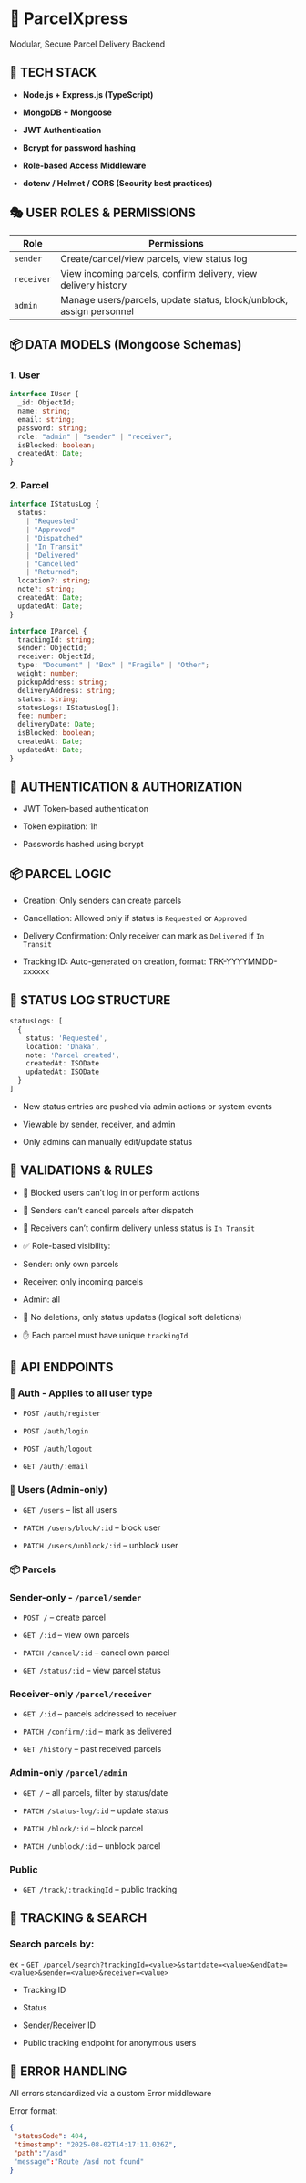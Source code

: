 # 📌 ParcelXpress

Modular, Secure Parcel Delivery Backend

## 🔧 TECH STACK

- **Node.js + Express.js (TypeScript)**

- **MongoDB + Mongoose**

- **JWT Authentication**

- **Bcrypt for password hashing**

- **Role-based Access Middleware**

- **dotenv / Helmet / CORS (Security best practices)**

## 🎭 USER ROLES & PERMISSIONS

| Role       | Permissions                                                          |
| ---------- | -------------------------------------------------------------------- |
| `sender`   | Create/cancel/view parcels, view status log                          |
| `receiver` | View incoming parcels, confirm delivery, view delivery history       |
| `admin`    | Manage users/parcels, update status, block/unblock, assign personnel |

## 📦 DATA MODELS (Mongoose Schemas)

### 1. User

```typescript
interface IUser {
  _id: ObjectId;
  name: string;
  email: string;
  password: string;
  role: "admin" | "sender" | "receiver";
  isBlocked: boolean;
  createdAt: Date;
}
```

### 2. Parcel

```typescript
interface IStatusLog {
  status:
    | "Requested"
    | "Approved"
    | "Dispatched"
    | "In Transit"
    | "Delivered"
    | "Cancelled"
    | "Returned";
  location?: string;
  note?: string;
  createdAt: Date;
  updatedAt: Date;
}

interface IParcel {
  trackingId: string;
  sender: ObjectId;
  receiver: ObjectId;
  type: "Document" | "Box" | "Fragile" | "Other";
  weight: number;
  pickupAddress: string;
  deliveryAddress: string;
  status: string;
  statusLogs: IStatusLog[];
  fee: number;
  deliveryDate: Date;
  isBlocked: boolean;
  createdAt: Date;
  updatedAt: Date;
}
```

## 🔐 AUTHENTICATION & AUTHORIZATION

- JWT Token-based authentication

- Token expiration: 1h

- Passwords hashed using bcrypt

## 📦 PARCEL LOGIC

- Creation: Only senders can create parcels

- Cancellation: Allowed only if status is `Requested` or `Approved`

- Delivery Confirmation: Only receiver can mark as `Delivered` if `In Transit`

- Tracking ID: Auto-generated on creation, format: TRK-YYYYMMDD-xxxxxx

## 🔁 STATUS LOG STRUCTURE

```typescript
statusLogs: [
  {
    status: 'Requested',
    location: 'Dhaka',
    note: 'Parcel created',
    createdAt: ISODate
    updatedAt: ISODate
  }
]

```

- New status entries are pushed via admin actions or system events

- Viewable by sender, receiver, and admin

- Only admins can manually edit/update status

## 🧱 VALIDATIONS & RULES

- 🚫 Blocked users can’t log in or perform actions

- 🚫 Senders can’t cancel parcels after dispatch

- 🚫 Receivers can’t confirm delivery unless status is `In Transit`

- ✅ Role-based visibility:

- Sender: only own parcels

- Receiver: only incoming parcels

- Admin: all

- 🚫 No deletions, only status updates (logical soft deletions)

- ✋ Each parcel must have unique `trackingId`

## 🔗 API ENDPOINTS

### 🔐 Auth - Applies to all user type

- `POST /auth/register`

- `POST /auth/login`

- `POST /auth/logout`

- `GET /auth/:email`

### 👤 Users (Admin-only)

- `GET /users` – list all users

- `PATCH /users/block/:id` – block user

- `PATCH /users/unblock/:id` – unblock user

### 📦 Parcels

### Sender-only - `/parcel/sender`

- `POST /` – create parcel

- `GET /:id` – view own parcels

- `PATCH /cancel/:id` – cancel own parcel

- `GET /status/:id` – view parcel status

### Receiver-only `/parcel/receiver`


- `GET /:id` – parcels addressed to receiver

- `PATCH /confirm/:id` – mark as delivered

- `GET /history` – past received parcels

### Admin-only `/parcel/admin`

- `GET /` – all parcels, filter by status/date

- `PATCH /status-log/:id` – update status

- `PATCH /block/:id` – block parcel

- `PATCH /unblock/:id` – unblock parcel

### Public

- `GET /track/:trackingId` – public tracking

## 🔁 TRACKING & SEARCH

### Search parcels by: 
ex - `GET /parcel/search?trackingId=<value>&startdate=<value>&endDate=<value>&sender=<value>&receiver=<value>`

- Tracking ID

- Status

- Sender/Receiver ID

- Public tracking endpoint for anonymous users

## 🧨 ERROR HANDLING

All errors standardized via a custom Error middleware

Error format:

```json
{
 "statusCode": 404,
 "timestamp": "2025-08-02T14:17:11.026Z",
 "path":"/asd"
 "message":"Route /asd not found"
}

```
